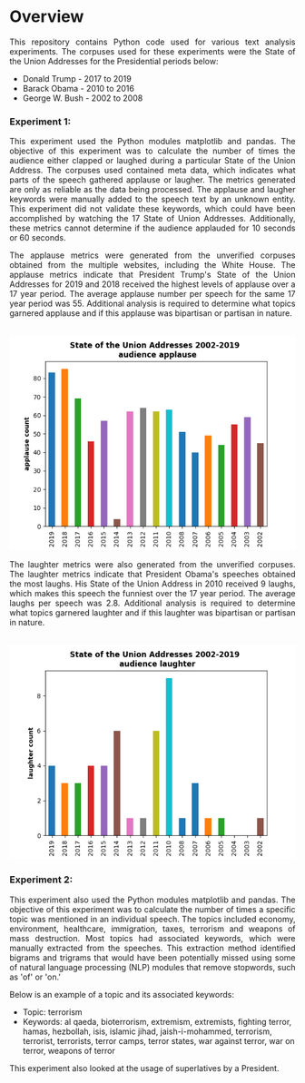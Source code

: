 # Overview

<p align="justify">
This repository contains Python code used for various text analysis experiments. The corpuses used for these experiments were the State of the Union Addresses for the Presidential periods below: 
  
- Donald Trump - 2017 to 2019
- Barack Obama - 2010 to 2016
- George W. Bush - 2002 to 2008
</p>

### Experiment 1:

<p align="justify">
This experiment used the Python modules matplotlib and pandas.  The objective of this experiment was to calculate the number of times the audience either clapped or laughed during a particular State of the Union Address. The corpuses used contained meta data, which indicates what parts of the speech gathered applause or laugher.  The metrics generated are only as reliable as the data being processed. The applause and laugher keywords were manually added to the speech text by an unknown entity.  This experiment did not validate these keywords, which could have been accomplished by watching the 17 State of Union Addresses.  Additionally, these metrics cannot determine if the audience applauded for 10 seconds or 60 seconds. 
</p>

<p align="justify">
The applause metrics were generated from the unverified corpuses obtained from the multiple websites, including the White House. The applause metrics indicate that President Trump's State of the Union Addresses for 2019 and 2018 received the highest levels of applause over a 17 year period. The average applause number per speech for the same 17 year period was 55.  Additional analysis is required to determine what topics garnered applause and if this applause was bipartisan or partisan in nature. 
</p>
<p align="center"><br>
<img src="https://github.com/johnbumgarner/sotu_nlp_experiments/blob/master/sotu_charts/sotu_applause_metrics.png">
</p>

<p align="justify">
The laughter metrics were also generated from the unverified corpuses. The laughter metrics indicate that President Obama's speeches obtained the most laughs. His State of the Union Address in 2010 received 9 laughs, which makes this speech the funniest over the 17 year period. The average laughs per speech was 2.8. Additional analysis is required to determine what topics garnered laughter and if this laughter was bipartisan or partisan in nature. 
</p>

<p align="center"><br>
<img src="https://github.com/johnbumgarner/sotu_nlp_experiments/blob/master/sotu_charts/sotu_laughter_metrics.png">
</p>

### Experiment 2:

<p align="justify">
This experiment also used the Python modules matplotlib and pandas. The objective of this experiment was to calculate the number of times a specific topic was mentioned in an individual speech.  The topics included economy, environment, healthcare, immigration, taxes, terrorism and weapons of mass destruction. Most topics had associated keywords, which were manually extracted from the speeches. This extraction method identified bigrams and trigrams that would have been potentially missed using some of natural language processing (NLP) modules that remove stopwords, such as 'of' or 'on.' 
  
Below is an example of a topic and its associated keywords:

- Topic: terrorism
- Keywords: al qaeda, bioterrorism, extremism, extremists, fighting terror, hamas, hezbollah, isis, islamic jihad, jaish-i-mohammed, terrorism, terrorist, terrorists, terror camps, terror states, war against terror, war on terror, weapons of terror

This experiment also looked at the usage of superlatives by a President.
</p>



